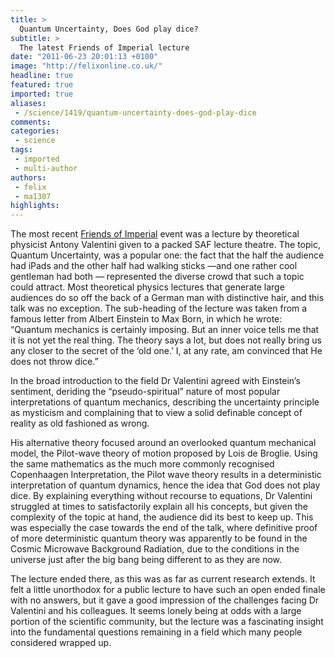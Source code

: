 ```yaml
---
title: >
  Quantum Uncertainty, Does God play dice?
subtitle: >
  The latest Friends of Imperial lecture
date: "2011-06-23 20:01:13 +0100"
image: "http://felixonline.co.uk/"
headline: true
featured: true
imported: true
aliases:
 - /science/1419/quantum-uncertainty-does-god-play-dice
comments:
categories:
 - science
tags:
 - imported
 - multi-author
authors:
 - felix
 - ma1307
highlights:
---
```


The most recent [Friends of Imperial](http://www.friendsofimperial.org.uk/) event was a lecture by theoretical physicist Antony Valentini given to a packed SAF lecture theatre. The topic, Quantum Uncertainty, was a popular one: the fact that the half the audience had iPads and the other half had walking sticks —and one rather cool gentleman had both — represented the diverse crowd that such a topic could attract. Most theoretical physics lectures that generate large audiences do so off the back of a German man with distinctive hair, and this talk was no exception. The sub-heading of the lecture was taken from a famous letter from Albert Einstein to Max Born, in which he wrote: “Quantum mechanics is certainly imposing. But an inner voice tells me that it is not yet the real thing. The theory says a lot, but does not really bring us any closer to the secret of the ‘old one.’ I, at any rate, am convinced that He does not throw dice.”

In the broad introduction to the field Dr Valentini agreed with Einstein’s sentiment, deriding the “pseudo-spiritual” nature of most popular interpretations of quantum mechanics, describing the uncertainty principle as mysticism and complaining that to view a solid definable concept of reality as old fashioned as wrong.

His alternative theory focused around an overlooked quantum mechanical model, the Pilot-wave theory of motion proposed by Lois de Broglie. Using the same mathematics as the much more commonly recognised Copenhaagen Interpretation, the Pilot wave theory results in a deterministic interpretation of quantum dynamics, hence the idea that God does not play dice. By explaining everything without recourse to equations, Dr Valentini struggled at times to satisfactorily explain all his concepts, but given the complexity of the topic at hand, the audience did its best to keep up. This was especially the case towards the end of the talk, where definitive proof of more deterministic quantum theory was apparently to be found in the Cosmic Microwave Background Radiation, due to the conditions in the universe just after the big bang being different to as they are now.

The lecture ended there, as this was as far as current research extends. It felt a little unorthodox for a public lecture to have such an open ended finale with no answers, but it gave a good impression of the challenges facing Dr Valentini and his colleagues. It seems lonely being at odds with a large portion of the scientific community, but the lecture was a fascinating insight into the fundamental questions remaining in a field which many people considered wrapped up.
